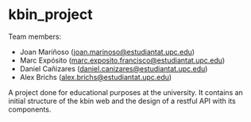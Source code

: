 # kbin_project
Team members:
- Joan Mariñoso (joan.marinoso@estudiantat.upc.edu)
- Marc Expósito (marc.exposito.francisco@estudiantat.upc.edu)
- Daniel Cañizares (daniel.canizares@estudiantat.upc.edu)
- Alex Brichs (alex.brichs@estudiantat.upc.edu)

A project done for educational purposes at the university. It contains an initial structure of the kbin web and the design of a restful API with its components.